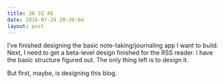 ```yaml
---
title: 20 32 48
date: 2016-07-29 20:30:04
layout: post
---
```

I’ve finished designing the basic note-taking/journaling app I want to build. Next, I need to get a beta-level design finished for the RSS reader. I have the basic structure figured out. The only thing left is to design it. 

But first, maybe, is designing this blog. 
